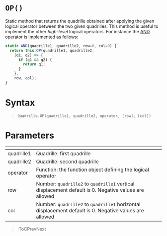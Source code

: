 # `OP()`

Static method that returns the quadrille obtained after applying the given logical operator between the two given quadrilles. This method is useful to implement the other _high-level_ logical operators. For instance the [AND](/docs/logic/and) operator is implemented as follows:

```js | p5.quadrille.js
static AND(quadrille1, quadrille2, row=0, col=0) {
  return this.OP(quadrille1, quadrille2,
    (q1, q2) => {
      if (q1 && q2) {
        return q1;
      }
    },
    row, col);
}
```

# Syntax

> `Quadrille.OP(quadrille1, quadrille2, operator, [row], [col])`

# Parameters

| <!-- -->   | <!-- -->                                                                                               |
|------------|--------------------------------------------------------------------------------------------------------|
| quadrille1 | Quadrille: first quadrille                                                                             |
| quadrille2 | Quadrille: second quadrille                                                                            |
| operator   | Function: the function object defining the logical operator                                            |
| row        | Number: `quadrille2` to `quadrille1` vertical displacement default is 0. Negative values are allowed   |
| col        | Number: `quadrille2` to `quadrille1` horizontal displacement default is 0. Negative values are allowed |

> :ToCPrevNext